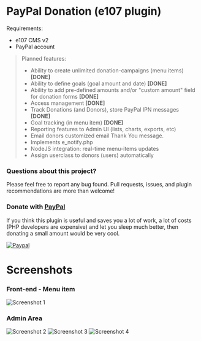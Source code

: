 PayPal Donation (e107 plugin)
=============================

Requirements:
- e107 CMS v2
- PayPal account

> Planned features:
> - Ability to create unlimited donation-campaigns (menu items) **[DONE]**
> - Ability to define goals (goal amount and date) **[DONE]**
> - Ability to add pre-defined amounts and/or "custom amount" field for donation forms **[DONE]**
> - Access management **[DONE]**
> - Track Donations (and Donors), store PayPal IPN messages **[DONE]**
> - Goal tracking (in menu item) **[DONE]**
> - Reporting features to Admin UI (lists, charts, exports, etc)
> - Email donors customized email Thank You message.
> - Implements e_notify.php
> - NodeJS integration: real-time menu-items updates
> - Assign userclass to donors (users) automatically

### Questions about this project?

Please feel free to report any bug found. Pull requests, issues, and plugin recommendations are more than welcome!

### Donate with [PayPal](https://www.paypal.com/cgi-bin/webscr?cmd=_s-xclick&hosted_button_id=PQYDBAMQ3D2UG)

If you think this plugin is useful and saves you a lot of work, a lot of costs (PHP developers are expensive) and let you sleep much better, then donating a small amount would be very cool.

[![Paypal](https://www.paypalobjects.com/en_US/i/btn/btn_donateCC_LG.gif)](https://www.paypal.com/cgi-bin/webscr?cmd=_s-xclick&hosted_button_id=PQYDBAMQ3D2UG)

Screenshots
===========

### Front-end - Menu item
![Screenshot 1](https://www.dropbox.com/s/ztihu1r4g83i33d/01.png?dl=1)

### Admin Area
![Screenshot 2](https://www.dropbox.com/s/m8ummaw8ah8mma1/02.png?dl=1)
![Screenshot 3](https://www.dropbox.com/s/ni8skhnnog8mhub/03.png?dl=1)
![Screenshot 4](https://www.dropbox.com/s/2tcm7ezwvtng4kc/04.png?dl=1)


